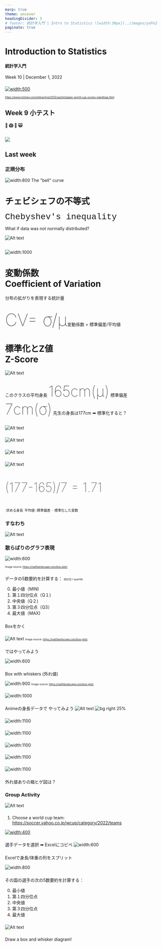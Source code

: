 ```yaml
---
marp: true
theme: uncover
headingDivider: 3
# footer: 統計学入門 | Intro to Statistics ![width:30px](../images/yoh%20with%20globe.png)
paginate: true
---
```


<style>
.small {font-size:0.6em}
</style>

# Introduction to Statistics
#### 統計学入門

Week 10 | December 1, 2022
### <span style="color:white"></span>


[![width:500](../images/wc%20japan.png)](https://www.nytimes.com/interactive/2022/upshot/japan-world-cup-scores-standings.html)

<span class="small">https://www.nytimes.com/interactive/2022/upshot/japan-world-cup-scores-standings.html</span>



## Week 9 小テスト
#### 😬 😱 🫦 🙀

##
![](../images/w10/w9%20quiz%20results.png)


## Last week

### 正規分布
![width:800](../images/bell%20curve.png)
The "bell" curve


# チェビシェフの不等式<br>
<span style="font-size:2em;font-weight:lighter;font-family:courier">Chebyshev's inequality

What if data was not normally distributed?

![Alt text](../images/data%20distributions.jpg)

##

![width:1000](../images/cheb%20theorem.png)

# 変動係数<br>Coefficient of Variation
分布の拡がりを表現する統計量
## 

<span style="font-size:4em;font-weight:lighter">
CV= σ/μ
​</span>
変動係数 = 標準偏差/平均値
​



# 標準化とZ値<br>Z-Score

![Alt text](../images/standardize.png)

### 

このクラスの平均身長
<span style="font-size:3.5em;font-weight:lighter">165cm(μ)</span>
標準偏差
<span style="font-size:3.5em;font-weight:lighter">7cm(σ)</span>
先生の身長は177cm ➡︎ 標準化すると？

###
![Alt text](../images/standardization%201.png)

###
![Alt text](../images/standardization%202.png)

###
![Alt text](../images/standardization%203.png)

###
![Alt text](../images/standardization%204.png)

###
<span style="font-size:3em;font-weight:lighter">

(177-165)/7 = 1.71

</span>
<span style="font-size:0.8em;font-weight:lighter">

(求める身長-平均値)/標準偏差 = 標準化した変数

</span>

### すなわち

![Alt text](../images/standardization%205.png)

### 散らばりのグラフ表現

![width:600](../images/quartile.png)


<span class="small">Image source: https://mathlandscape.com/box-plot/</span>

###

データの5数要約を計算する：
<span class="small">四分位＝quartile</span>

0. 最小値（MIN)
1. 第１四分位点（Q１)
1. 中央値（Q２)
1. 第３四分位点（Q3）
1. 最大値（MAX)

###

Boxをかく

###

![Alt text](../images/box%20normal.png)
<span class="small">Image source: https://mathlandscape.com/box-plot/</span>

###

ではやってみよう

![width:600](../images/male%20height.png)


###

Box with whiskers (外れ値)

![width:900](../images/box%20whiskers.png)
<span class="small">Image source: https://mathlandscape.com/box-plot/</span>

###
![width:1000](../images/tall%20one%20piece.jpg)

###

Animeの身長データで
やってみよう
![Alt text](../images/anime%20box%205%20data.png)
![bg right 25%](../images/anime%20height.png)

###

![width:1100](../images/anime%20box1.png)

###

![width:1100](../images/anime%20box2.png)

###

![width:1100](../images/anime%20box3.png)

###

![width:1100](../images/anime%20box4.png)

###

![width:1100](../images/anime%20box%20final.png)

###

外れ値ありの箱ヒゲ図は？

### Group Activity

![Alt text](../images/quartile%20in%20excel.png)

###

1. Choose a world cup team:
https://soccer.yahoo.co.jp/wcup/category/2022/teams

[![width:400](../images/wc%20teams.png)](https://soccer.yahoo.co.jp/wcup/category/2022/teams)

###

選手データを選択 ➡︎ Excelにコピペ
![width:600](../images/wc%20team%20players%20copy.png)

###
Excelで身長/体重の列をスプリット

![width:800](../images/wc%20player%20data%20split.png)

###

その国の選手の次の5数要約を計算する：

0. 最小値
1. 第１四分位点
1. 中央値
1. 第３四分位点
1. 最大値

###

![Alt text](../images/excel%20quartile%20function.png)

###

Draw a box and whisker diagram!
